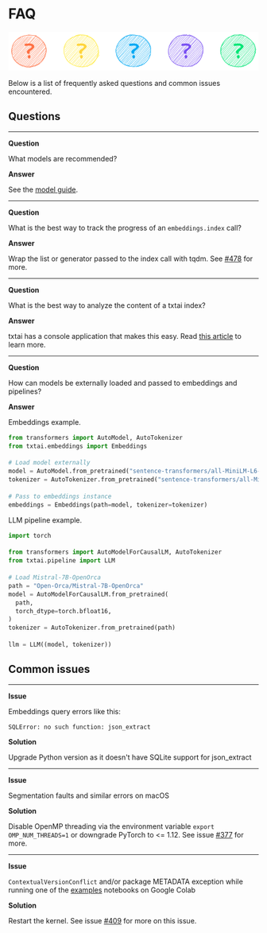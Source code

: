 # FAQ

![faq](images/faq.png)

Below is a list of frequently asked questions and common issues encountered.

## Questions

----------

__Question__

What models are recommended?

__Answer__

See the [model guide](../models).

----------

__Question__

What is the best way to track the progress of an `embeddings.index` call?

__Answer__

Wrap the list or generator passed to the index call with tqdm. See [#478](https://github.com/neuml/txtai/issues/478) for more.

----------

__Question__

What is the best way to analyze the content of a txtai index?

__Answer__

txtai has a console application that makes this easy. Read [this article](https://medium.com/neuml/insights-from-the-txtai-console-d307c28e149e) to learn more.

----------

__Question__

How can models be externally loaded and passed to embeddings and pipelines?

__Answer__

Embeddings example.

```python
from transformers import AutoModel, AutoTokenizer
from txtai.embeddings import Embeddings

# Load model externally
model = AutoModel.from_pretrained("sentence-transformers/all-MiniLM-L6-v2")
tokenizer = AutoTokenizer.from_pretrained("sentence-transformers/all-MiniLM-L6-v2")

# Pass to embeddings instance
embeddings = Embeddings(path=model, tokenizer=tokenizer)
```

LLM pipeline example.

```python
import torch

from transformers import AutoModelForCausalLM, AutoTokenizer
from txtai.pipeline import LLM

# Load Mistral-7B-OpenOrca
path = "Open-Orca/Mistral-7B-OpenOrca"
model = AutoModelForCausalLM.from_pretrained(
  path,
  torch_dtype=torch.bfloat16,
)
tokenizer = AutoTokenizer.from_pretrained(path)

llm = LLM((model, tokenizer))
```

## Common issues

----------

__Issue__

Embeddings query errors like this:

```
SQLError: no such function: json_extract
```

__Solution__

Upgrade Python version as it doesn't have SQLite support for json_extract

----------

__Issue__

Segmentation faults and similar errors on macOS

__Solution__

Disable OpenMP threading via the environment variable `export OMP_NUM_THREADS=1` or downgrade PyTorch to <= 1.12. See issue [#377](https://github.com/neuml/txtai/issues/377) for more.

----------

__Issue__

`ContextualVersionConflict` and/or package METADATA exception while running one of the [examples](../examples) notebooks on Google Colab

__Solution__

Restart the kernel. See issue [#409](https://github.com/neuml/txtai/issues/409) for more on this issue. 

